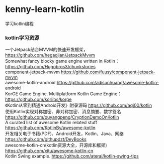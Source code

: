 # kenny-learn-kotlin
学习kotlin编程
### kotlin学习资源
一个Jetpack结合MVVM的快速开发框架，                      https://github.com/hegaojian/JetpackMvvm <br/>
Somewhat fancy blocky game engine written in Kotlin：  https://github.com/Hugobros3/chunkstories <br/>
component-jetpack-mvvm                               https://github.com/fuusy/component-jetpack-mvvm <br/>
awesome-kotlin-android                               https://github.com/adisonhuang/awesome-kotlin-android <br/>
KorGE Game Engine. Multiplatform Kotlin Game Engine：https://github.com/korlibs/korge <br/>
《Kotlin从零到精通Android开发》附录源码                https://github.com/aqi00/kotlin <br/>
使用Kotlin实现对称加密、非对称加密、消息摘要、数字签名  https://github.com/ouyangpeng/CryptionDemoOnKotlin <br/>
A curated list of awesome Kotlin related stuff      https://github.com/KotlinBy/awesome-kotlin <br/>
开发相关电子书籍(PDF)，Android开发，Kotlin、Java、网络 https://github.com/githupdzt/DevBooks <br/>
awesome-kotlin-cn(kotlin资源大全，开源库和框架)       https://github.com/xitu/awesome-kotlin-cn <br/>
Kotlin Swing example.                                                      https://github.com/aterai/kotlin-swing-tips
                
